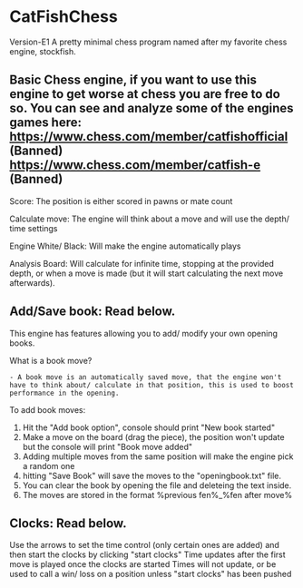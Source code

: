 # CatFishChess
Version-E1
A pretty minimal chess program named after my favorite chess engine, stockfish.


Basic Chess engine, if you want to use this engine to get worse at chess you are free to do so.
You can see and analyze some of the engines games here:
https://www.chess.com/member/catfishofficial (Banned)
https://www.chess.com/member/catfish-e (Banned)
----------------------------------------------------------------------------------------------------

Score: The position is either scored in pawns or mate count
    
Calculate move: The engine will think about a move and will use the depth/ time settings
    
Engine White/ Black: Will make the engine automatically plays

Analysis Board: Will calculate for infinite time, stopping at the provided depth, or when a move is made (but it will start calculating the next move afterwards).

Add/Save book: Read below.
----------------------------------------------------------------------------------------------------
This engine has features allowing you to add/ modify your own opening books.

What is a book move?

    - A book move is an automatically saved move, that the engine won't have to think about/ calculate in that position, this is used to boost performance in the opening.

To add book moves:

1) Hit the "Add book option", console should print "New book started"
2) Make a move on the board (drag the piece), the position won't update but the console will print "Book move added"
3) Adding multiple moves from the same position will make the engine pick a random one
4) hitting "Save Book" will save the moves to the "openingbook.txt" file.
5) You can clear the book by opening the file and deleteing the text inside.
6) The moves are stored in the format %previous fen%_%fen after move%

Clocks: Read below.
----------------------------------------------------------------------------------------------------
Use the arrows to set the time control (only certain ones are added) and then start the clocks by clicking "start clocks"
Time updates after the first move is played once the clocks are started
Times will not update, or be used to call a win/ loss on a position unless "start clocks" has been pushed
